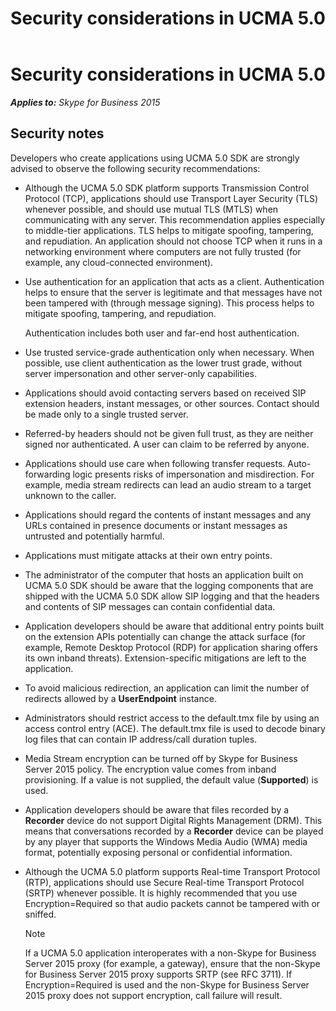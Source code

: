﻿---
title: Security considerations in UCMA 5.0
TOCTitle: Security considerations in UCMA 5.0
ms:assetid: 5d87e5b2-9d95-4d37-98c7-c5e58a6247e9
ms:mtpsurl: https://msdn.microsoft.com/en-us/library/Dn466093(v=office.16)
ms:contentKeyID: 65240044
ms.date: 07/27/2015
mtps_version: v=office.16
---

# Security considerations in UCMA 5.0


_**Applies to:** Skype for Business 2015_

## Security notes

Developers who create applications using UCMA 5.0 SDK are strongly advised to observe the following security recommendations:

  - Although the UCMA 5.0 SDK platform supports Transmission Control Protocol (TCP), applications should use Transport Layer Security (TLS) whenever possible, and should use mutual TLS (MTLS) when communicating with any server. This recommendation applies especially to middle-tier applications. TLS helps to mitigate spoofing, tampering, and repudiation. An application should not choose TCP when it runs in a networking environment where computers are not fully trusted (for example, any cloud-connected environment).

  - Use authentication for an application that acts as a client. Authentication helps to ensure that the server is legitimate and that messages have not been tampered with (through message signing). This process helps to mitigate spoofing, tampering, and repudiation.
    
    Authentication includes both user and far-end host authentication.

  - Use trusted service-grade authentication only when necessary. When possible, use client authentication as the lower trust grade, without server impersonation and other server-only capabilities.

  - Applications should avoid contacting servers based on received SIP extension headers, instant messages, or other sources. Contact should be made only to a single trusted server.

  - Referred-by headers should not be given full trust, as they are neither signed nor authenticated. A user can claim to be referred by anyone.

  - Applications should use care when following transfer requests. Auto-forwarding logic presents risks of impersonation and misdirection. For example, media stream redirects can lead an audio stream to a target unknown to the caller.

  - Applications should regard the contents of instant messages and any URLs contained in presence documents or instant messages as untrusted and potentially harmful.

  - Applications must mitigate attacks at their own entry points.

  - The administrator of the computer that hosts an application built on UCMA 5.0 SDK should be aware that the logging components that are shipped with the UCMA 5.0 SDK allow SIP logging and that the headers and contents of SIP messages can contain confidential data.

  - Application developers should be aware that additional entry points built on the extension APIs potentially can change the attack surface (for example, Remote Desktop Protocol (RDP) for application sharing offers its own inband threats). Extension-specific mitigations are left to the application.

  - To avoid malicious redirection, an application can limit the number of redirects allowed by a **UserEndpoint** instance.

  - Administrators should restrict access to the default.tmx file by using an access control entry (ACE). The default.tmx file is used to decode binary log files that can contain IP address/call duration tuples.

  - Media Stream encryption can be turned off by Skype for Business Server 2015 policy. The encryption value comes from inband provisioning. If a value is not supplied, the default value (**Supported**) is used.

  - Application developers should be aware that files recorded by a **Recorder** device do not support Digital Rights Management (DRM). This means that conversations recorded by a **Recorder** device can be played by any player that supports the Windows Media Audio (WMA) media format, potentially exposing personal or confidential information.

  - Although the UCMA 5.0 platform supports Real-time Transport Protocol (RTP), applications should use Secure Real-time Transport Protocol (SRTP) whenever possible. It is highly recommended that you use Encryption=Required so that audio packets cannot be tampered with or sniffed.
    

    > [!NOTE]
    > <P>If a UCMA 5.0 application interoperates with a non-Skype for Business Server 2015 proxy (for example, a gateway), ensure that the non-Skype for Business Server 2015 proxy supports SRTP (see RFC 3711). If Encryption=Required is used and the non-Skype for Business Server 2015 proxy does not support encryption, call failure will result.</P>


